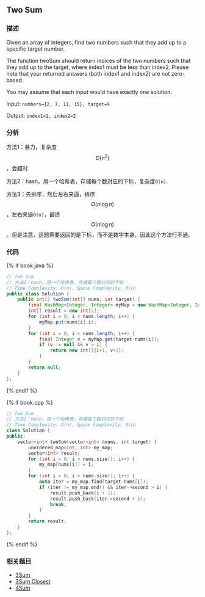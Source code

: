 ## Two Sum


### 描述

Given an array of integers, find two numbers such that they add up to a specific target number.

The function twoSum should return indices of the two numbers such that they add up to the target, where index1 must be less than index2. Please note that your returned answers (both index1 and index2) are not zero-based.

You may assume that each input would have exactly one solution.

Input:  `numbers={2, 7, 11, 15}, target=9`

Output: `index1=1, index2=2`


### 分析

方法1：暴力，复杂度$$O(n^2)$$，会超时

方法2：hash。用一个哈希表，存储每个数对应的下标，复杂度`O(n)`.

方法3：先排序，然后左右夹逼，排序$$O(n\log n)$$，左右夹逼`O(n)`，最终$$O(n\log n)$$。但是注意，这题需要返回的是下标，而不是数字本身，因此这个方法行不通。


### 代码

{% if book.java %}
```java
// Two Sum
// 方法2：hash。用一个哈希表，存储每个数对应的下标
// Time Complexity: O(n)，Space Complexity: O(n)
public class Solution {
    public int[] twoSum(int[] nums, int target) {
        final HashMap<Integer, Integer> myMap = new HashMap<Integer, Integer>();
        int[] result = new int[2];
        for (int i = 0; i < nums.length; i++) {
            myMap.put(nums[i],i);
        }
        for (int i = 0; i < nums.length; i++) {
            final Integer v = myMap.get(target-nums[i]);
            if (v != null && v > i) {
                return new int[]{i+1, v+1};
            }
        }
        return null;
    }
};
```
{% endif %}

{% if book.cpp %}
```cpp
// Two Sum
// 方法2：hash。用一个哈希表，存储每个数对应的下标
// Time Complexity: O(n)，Space Complexity: O(n)
class Solution {
public:
    vector<int> twoSum(vector<int> &nums, int target) {
        unordered_map<int, int> my_map;
        vector<int> result;
        for (int i = 0; i < nums.size(); i++) {
            my_map[nums[i]] = i;
        }
        for (int i = 0; i < nums.size(); i++) {
            auto iter = my_map.find(target-nums[i]);
            if (iter != my_map.end() && iter->second > i) {
                result.push_back(i + 1);
                result.push_back(iter->second + 1);
                break;
            }
        }
        return result;
    }
};
```
{% endif %}


### 相关题目

* [3Sum](3sum.md)
* [3Sum Closest](3sum-closest.md)
* [4Sum](4sum.md)
